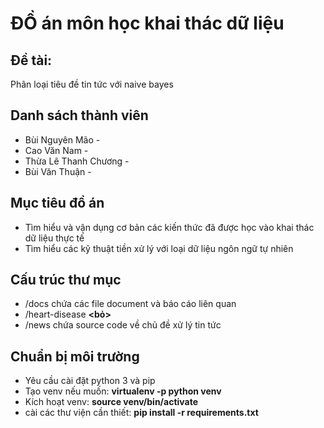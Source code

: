# ĐỒ án môn học khai thác dữ liệu
## Đề tài:
Phân loại tiêu đề tin tức với naive bayes

## Danh sách thành viên
- Bùi Nguyên Mão        -
- Cao Văn Nam           - 
- Thừa Lê Thanh Chương  -
- Bùi Văn Thuận         - 

## Mục tiêu đồ án
- Tìm hiểu và vận dụng cơ bản các kiến thức đã được học vào khai thác dữ liệu thực tế
- Tìm hiểu các kỹ thuật tiền xử lý với loại dữ liệu ngôn ngữ tự nhiên

## Cấu trúc thư mục
- /docs chứa các file document và báo cáo liên quan
- /heart-disease __<bỏ>__
- /news chứa source code về chủ đề xử lý tin tức

## Chuẩn bị môi trường
- Yêu cầu cài đặt python 3 và pip
- Tạo venv nếu muốn: __virtualenv -p python venv__
- Kích hoạt venv: __source venv/bin/activate__
- cài các thư viện cần thiết: __pip install -r requirements.txt__




